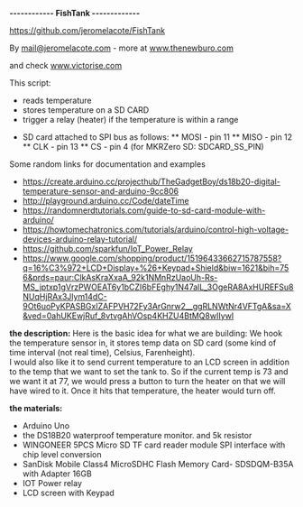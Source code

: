 
**------------ FishTank -------------**

https://github.com/jeromelacote/FishTank

By mail@jeromelacote.com - more at www.thenewburo.com

and check www.victorise.com


This script:

- reads temperature
- stores temperature on a SD CARD
- trigger a relay (heater) if the temperature is within a range

 * SD card attached to SPI bus as follows:
 ** MOSI - pin 11
 ** MISO - pin 12
 ** CLK - pin 13
 ** CS - pin 4 (for MKRZero SD: SDCARD_SS_PIN)


Some random links for documentation and examples

- https://create.arduino.cc/projecthub/TheGadgetBoy/ds18b20-digital-temperature-sensor-and-arduino-9cc806
- http://playground.arduino.cc/Code/dateTime
- https://randomnerdtutorials.com/guide-to-sd-card-module-with-arduino/
- https://howtomechatronics.com/tutorials/arduino/control-high-voltage-devices-arduino-relay-tutorial/
- https://github.com/sparkfun/IoT_Power_Relay
- https://www.google.com/shopping/product/15196433662715787558?q=16%C3%972+LCD+Display+%26+Keypad+Shield&biw=1621&bih=756&prds=paur:ClkAsKraXxaA_92k1NMnRzUaoUh-Rs-MS_jptxp1gVrzPWOEAT6y1bCZI6bFEghy1N47alL_3OgeRA8AxHUREFSu8NUqHjRAx3Jlym14dC-9Ot6uoPyKPASBGxIZAFPVH72Fy3ArGnrw2__ggRLNWtNr4VFTgA&sa=X&ved=0ahUKEwjRuf_8vtvgAhVOsp4KHZU4BtMQ8wIIywI

**the description:** 
Here is the basic idea for what we are building:
We hook the temperature sensor in, it stores temp data on SD card (some kind of time interval (not real time), Celsius, Farenheight).  
I would also like it to send current temperature to an LCD screen in addition to the temp that we want to set the tank to. So if the current temp is 73 and we want it at 77, we would press a button to turn the heater on that we will have wired to it.  Once it hits that temperature, the heater would turn off. 

**the materials:** 
- Arduino Uno
- the DS18B20 waterproof temperature monitor. and 5k resistor
- WINGONEER 5PCS Micro SD TF card reader module SPI interface with chip level conversion
- SanDisk Mobile Class4 MicroSDHC Flash Memory Card- SDSDQM-B35A with Adapter 16GB
- IOT Power relay
- LCD screen with Keypad

